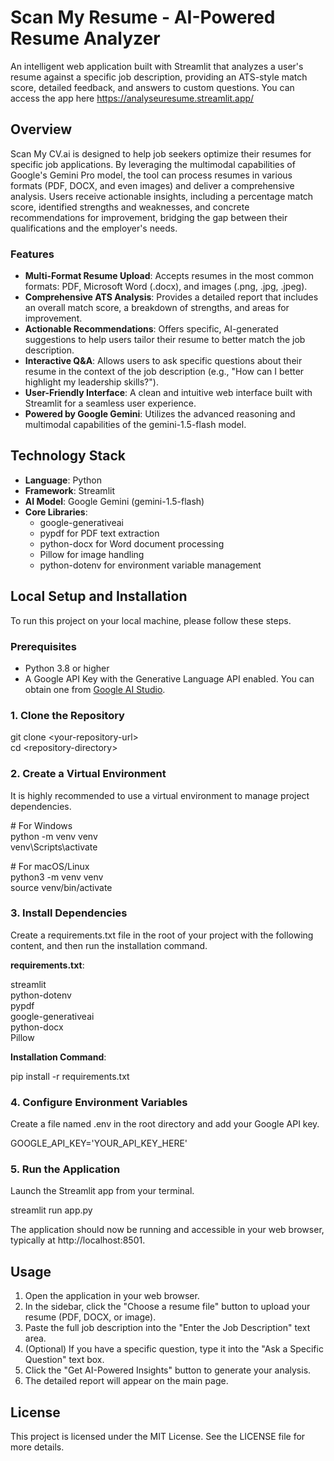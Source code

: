 # **Scan My Resume \- AI-Powered Resume Analyzer**

An intelligent web application built with Streamlit that analyzes a user's resume against a specific job description, providing an ATS-style match score, detailed feedback, and answers to custom questions.
You can access the app here https://analyseuresume.streamlit.app/

## **Overview**

Scan My CV.ai is designed to help job seekers optimize their resumes for specific job applications. By leveraging the multimodal capabilities of Google's Gemini Pro model, the tool can process resumes in various formats (PDF, DOCX, and even images) and deliver a comprehensive analysis. Users receive actionable insights, including a percentage match score, identified strengths and weaknesses, and concrete recommendations for improvement, bridging the gap between their qualifications and the employer's needs.

### **Features**

* **Multi-Format Resume Upload**: Accepts resumes in the most common formats: PDF, Microsoft Word (.docx), and images (.png, .jpg, .jpeg).  
* **Comprehensive ATS Analysis**: Provides a detailed report that includes an overall match score, a breakdown of strengths, and areas for improvement.  
* **Actionable Recommendations**: Offers specific, AI-generated suggestions to help users tailor their resume to better match the job description.  
* **Interactive Q\&A**: Allows users to ask specific questions about their resume in the context of the job description (e.g., "How can I better highlight my leadership skills?").  
* **User-Friendly Interface**: A clean and intuitive web interface built with Streamlit for a seamless user experience.  
* **Powered by Google Gemini**: Utilizes the advanced reasoning and multimodal capabilities of the gemini-1.5-flash model.

## **Technology Stack**

* **Language**: Python  
* **Framework**: Streamlit  
* **AI Model**: Google Gemini (gemini-1.5-flash)  
* **Core Libraries**:  
  * google-generativeai  
  * pypdf for PDF text extraction  
  * python-docx for Word document processing  
  * Pillow for image handling  
  * python-dotenv for environment variable management

## **Local Setup and Installation**

To run this project on your local machine, please follow these steps.

### **Prerequisites**

* Python 3.8 or higher  
* A Google API Key with the Generative Language API enabled. You can obtain one from [Google AI Studio](https://aistudio.google.com/app/apikey).

### **1\. Clone the Repository**

git clone \<your-repository-url\>  
cd \<repository-directory\>

### **2\. Create a Virtual Environment**

It is highly recommended to use a virtual environment to manage project dependencies.

\# For Windows  
python \-m venv venv  
venv\\Scripts\\activate

\# For macOS/Linux  
python3 \-m venv venv  
source venv/bin/activate

### **3\. Install Dependencies**

Create a requirements.txt file in the root of your project with the following content, and then run the installation command.

**requirements.txt**:

streamlit  
python-dotenv  
pypdf  
google-generativeai  
python-docx  
Pillow

**Installation Command**:

pip install \-r requirements.txt

### **4\. Configure Environment Variables**

Create a file named .env in the root directory and add your Google API key.

GOOGLE\_API\_KEY='YOUR\_API\_KEY\_HERE'

### **5\. Run the Application**

Launch the Streamlit app from your terminal.

streamlit run app.py

The application should now be running and accessible in your web browser, typically at http://localhost:8501.

## **Usage**

1. Open the application in your web browser.  
2. In the sidebar, click the "Choose a resume file" button to upload your resume (PDF, DOCX, or image).  
3. Paste the full job description into the "Enter the Job Description" text area.  
4. (Optional) If you have a specific question, type it into the "Ask a Specific Question" text box.  
5. Click the "Get AI-Powered Insights" button to generate your analysis.  
6. The detailed report will appear on the main page.

## **License**

This project is licensed under the MIT License. See the LICENSE file for more details.
